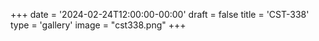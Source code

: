 +++
date = '2024-02-24T12:00:00-00:00'
draft = false
title = 'CST-338'
type = 'gallery'
image = "cst338.png"
+++
